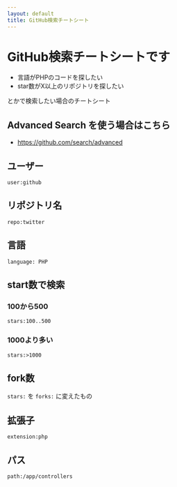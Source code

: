 ```yaml
---
layout: default
title: GitHub検索チートシート
---
```


# GitHub検索チートシートです

* 言語がPHPのコードを探したい
* star数がX以上のリポジトリを探したい

とかで検索したい場合のチートシート


## Advanced Search を使う場合はこちら

* https://github.com/search/advanced


## ユーザー

```
user:github
```


## リポジトリ名

```
repo:twitter
```


## 言語

```
language: PHP
```


## start数で検索

### 100から500

```
stars:100..500
```


### 1000より多い

```
stars:>1000
```


## fork数

`stars:` を `forks:` に変えたもの


## 拡張子

```
extension:php
```


## パス

```
path:/app/controllers
```

